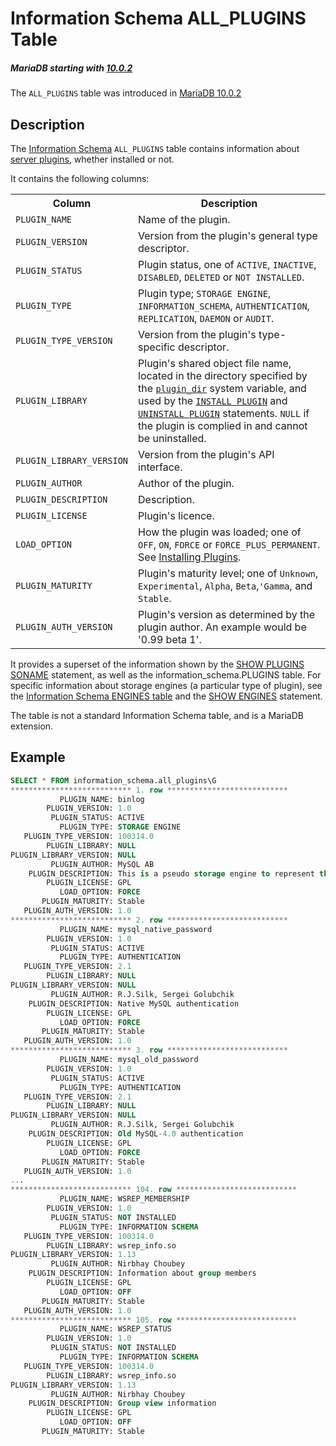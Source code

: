 # Information Schema ALL_PLUGINS Table

##### MariaDB starting with [10.0.2](/kb/en/mariadb-1002-release-notes/)

The `ALL_PLUGINS` table was introduced in [MariaDB 10.0.2](/kb/en/mariadb-1002-release-notes/)

## Description

The [Information Schema](/kb/en/information_schema/) `ALL_PLUGINS` table contains information about [server plugins](/kb/en/mariadb-plugins/), whether installed or not.

It contains the following columns:

<table><tbody><tr><th>Column</th><th>Description</th></tr>
<tr><td><code>PLUGIN_NAME</code></td><td>Name of the plugin.</td></tr>
<tr><td><code>PLUGIN_VERSION</code></td><td>Version from the plugin's general type descriptor.</td></tr>
<tr><td><code>PLUGIN_STATUS</code></td><td>Plugin status, one of <code>ACTIVE</code>, <code>INACTIVE</code>, <code>DISABLED</code>, <code>DELETED</code> or <code>NOT INSTALLED</code>.</td></tr>
<tr><td><code>PLUGIN_TYPE</code></td><td>Plugin type; <code>STORAGE ENGINE</code>, <code>INFORMATION_SCHEMA</code>, <code>AUTHENTICATION</code>, <code>REPLICATION</code>, <code>DAEMON</code> or <code>AUDIT</code>.</td></tr>
<tr><td><code>PLUGIN_TYPE_VERSION</code></td><td>Version from the plugin's type-specific descriptor.</td></tr>
<tr><td><code>PLUGIN_LIBRARY</code></td><td>Plugin's shared object file name, located in the directory specified by the <code><a href="/kb/en/server-system-variables/#plugin_dir">plugin_dir</a></code> system variable, and used by the <code><a href="/kb/en/install-plugin/">INSTALL PLUGIN</a></code> and <code><a href="/kb/en/uninstall-plugin/">UNINSTALL PLUGIN</a></code> statements. <code>NULL</code> if the plugin is complied in and cannot be uninstalled.</td></tr>
<tr><td><code>PLUGIN_LIBRARY_VERSION</code></td><td>Version from the plugin's API interface.</td></tr>
<tr><td><code>PLUGIN_AUTHOR</code></td><td>Author of the plugin.</td></tr>
<tr><td><code>PLUGIN_DESCRIPTION</code></td><td>Description.</td></tr>
<tr><td><code>PLUGIN_LICENSE</code></td><td>Plugin's licence.</td></tr>
<tr><td><code>LOAD_OPTION</code></td><td>How the plugin was loaded; one of <code>OFF</code>, <code>ON</code>, <code>FORCE</code> or <code>FORCE_PLUS_PERMANENT</code>. See <a href="/kb/en/plugin-overview/#installing-plugins">Installing Plugins</a>.</td></tr>
<tr><td><code>PLUGIN_MATURITY</code></td><td>Plugin's maturity level; one of <code>Unknown</code>, <code>Experimental</code>, <code>Alpha</code>, <code>Beta</code>,<code>'Gamma</code>, and <code>Stable</code>.</td></tr>
<tr><td><code>PLUGIN_AUTH_VERSION</code></td><td>Plugin's version as determined by the plugin author. An example would be '0.99 beta 1'.</td></tr>
</tbody></table>

It provides a superset of the information shown by the [SHOW PLUGINS SONAME](/sql-statements-structure/sql-statements/administrative-sql-statements/show/show-plugins-soname) statement, as well as the <a undefined>information_schema.PLUGINS</a> table. For specific information about storage engines (a particular type of plugin), see the [Information Schema ENGINES table](/sql-statements-structure/sql-statements/administrative-sql-statements/system-tables/information-schema/information-schema-tables/information-schema-engines-table) and the [SHOW ENGINES](/sql-statements-structure/sql-statements/administrative-sql-statements/show/show-engines) statement.

The table is not a standard Information Schema table, and is a MariaDB extension.

## Example

```sql
SELECT * FROM information_schema.all_plugins\G
*************************** 1. row ***************************
           PLUGIN_NAME: binlog
        PLUGIN_VERSION: 1.0
         PLUGIN_STATUS: ACTIVE
           PLUGIN_TYPE: STORAGE ENGINE
   PLUGIN_TYPE_VERSION: 100314.0
        PLUGIN_LIBRARY: NULL
PLUGIN_LIBRARY_VERSION: NULL
         PLUGIN_AUTHOR: MySQL AB
    PLUGIN_DESCRIPTION: This is a pseudo storage engine to represent the binlog in a transaction
        PLUGIN_LICENSE: GPL
           LOAD_OPTION: FORCE
       PLUGIN_MATURITY: Stable
   PLUGIN_AUTH_VERSION: 1.0
*************************** 2. row ***************************
           PLUGIN_NAME: mysql_native_password
        PLUGIN_VERSION: 1.0
         PLUGIN_STATUS: ACTIVE
           PLUGIN_TYPE: AUTHENTICATION
   PLUGIN_TYPE_VERSION: 2.1
        PLUGIN_LIBRARY: NULL
PLUGIN_LIBRARY_VERSION: NULL
         PLUGIN_AUTHOR: R.J.Silk, Sergei Golubchik
    PLUGIN_DESCRIPTION: Native MySQL authentication
        PLUGIN_LICENSE: GPL
           LOAD_OPTION: FORCE
       PLUGIN_MATURITY: Stable
   PLUGIN_AUTH_VERSION: 1.0
*************************** 3. row ***************************
           PLUGIN_NAME: mysql_old_password
        PLUGIN_VERSION: 1.0
         PLUGIN_STATUS: ACTIVE
           PLUGIN_TYPE: AUTHENTICATION
   PLUGIN_TYPE_VERSION: 2.1
        PLUGIN_LIBRARY: NULL
PLUGIN_LIBRARY_VERSION: NULL
         PLUGIN_AUTHOR: R.J.Silk, Sergei Golubchik
    PLUGIN_DESCRIPTION: Old MySQL-4.0 authentication
        PLUGIN_LICENSE: GPL
           LOAD_OPTION: FORCE
       PLUGIN_MATURITY: Stable
   PLUGIN_AUTH_VERSION: 1.0
...
*************************** 104. row ***************************
           PLUGIN_NAME: WSREP_MEMBERSHIP
        PLUGIN_VERSION: 1.0
         PLUGIN_STATUS: NOT INSTALLED
           PLUGIN_TYPE: INFORMATION SCHEMA
   PLUGIN_TYPE_VERSION: 100314.0
        PLUGIN_LIBRARY: wsrep_info.so
PLUGIN_LIBRARY_VERSION: 1.13
         PLUGIN_AUTHOR: Nirbhay Choubey
    PLUGIN_DESCRIPTION: Information about group members
        PLUGIN_LICENSE: GPL
           LOAD_OPTION: OFF
       PLUGIN_MATURITY: Stable
   PLUGIN_AUTH_VERSION: 1.0
*************************** 105. row ***************************
           PLUGIN_NAME: WSREP_STATUS
        PLUGIN_VERSION: 1.0
         PLUGIN_STATUS: NOT INSTALLED
           PLUGIN_TYPE: INFORMATION SCHEMA
   PLUGIN_TYPE_VERSION: 100314.0
        PLUGIN_LIBRARY: wsrep_info.so
PLUGIN_LIBRARY_VERSION: 1.13
         PLUGIN_AUTHOR: Nirbhay Choubey
    PLUGIN_DESCRIPTION: Group view information
        PLUGIN_LICENSE: GPL
           LOAD_OPTION: OFF
       PLUGIN_MATURITY: Stable
```